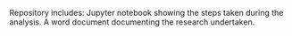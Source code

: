 Repository includes: Jupyter notebook showing the steps taken during the analysis. A word document documenting the research undertaken.
